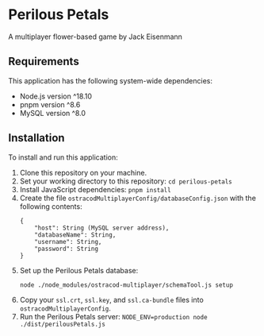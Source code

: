 
# Perilous Petals

A multiplayer flower-based game by Jack Eisenmann

## Requirements

This application has the following system-wide dependencies:

* Node.js version ^18.10
* pnpm version ^8.6
* MySQL version ^8.0

## Installation

To install and run this application:

1. Clone this repository on your machine.
1. Set your working directory to this repository: `cd perilous-petals`
1. Install JavaScript dependencies: `pnpm install`
1. Create the file `ostracodMultiplayerConfig/databaseConfig.json` with the following contents:
    ```
    {
        "host": String (MySQL server address),
        "databaseName": String,
        "username": String,
        "password": String
    }
    ```
1. Set up the Perilous Petals database:
    ```
    node ./node_modules/ostracod-multiplayer/schemaTool.js setup
    ```
1. Copy your `ssl.crt`, `ssl.key`, and `ssl.ca-bundle` files into `ostracodMultiplayerConfig`.
1. Run the Perilous Petals server: `NODE_ENV=production node ./dist/perilousPetals.js`



